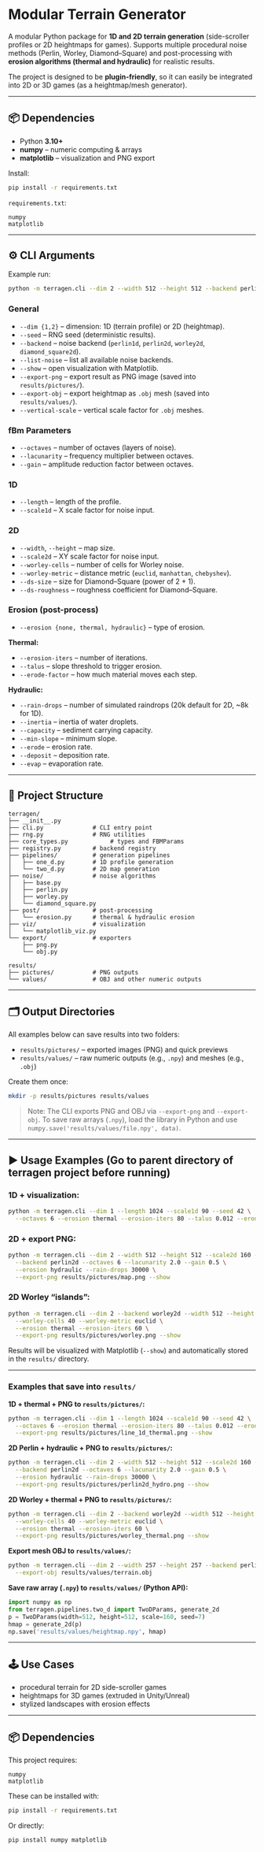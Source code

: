 # Modular Terrain Generator

A modular Python package for **1D and 2D terrain generation** (side-scroller profiles or 2D heightmaps for games). Supports multiple procedural noise methods (Perlin, Worley, Diamond–Square) and post-processing with **erosion algorithms (thermal and hydraulic)** for realistic results.

The project is designed to be **plugin-friendly**, so it can easily be integrated into 2D or 3D games (as a heightmap/mesh generator).

---

## 📦 Dependencies
- Python **3.10+**
- **numpy** – numeric computing & arrays
- **matplotlib** – visualization and PNG export

Install:
```bash
pip install -r requirements.txt
```
`requirements.txt`:
```text
numpy
matplotlib
```

---

## ⚙️ CLI Arguments

Example run:
```bash
python -m terragen.cli --dim 2 --width 512 --height 512 --backend perlin2d --octaves 6 --show
```

### General
- `--dim {1,2}` – dimension: 1D (terrain profile) or 2D (heightmap).
- `--seed` – RNG seed (deterministic results).
- `--backend` – noise backend (`perlin1d`, `perlin2d`, `worley2d`, `diamond_square2d`).
- `--list-noise` – list all available noise backends.
- `--show` – open visualization with Matplotlib.
- `--export-png` – export result as PNG image (saved into `results/pictures/`).
- `--export-obj` – export heightmap as `.obj` mesh (saved into `results/values/`).
- `--vertical-scale` – vertical scale factor for `.obj` meshes.

### fBm Parameters
- `--octaves` – number of octaves (layers of noise).
- `--lacunarity` – frequency multiplier between octaves.
- `--gain` – amplitude reduction factor between octaves.

### 1D
- `--length` – length of the profile.
- `--scale1d` – X scale factor for noise input.

### 2D
- `--width`, `--height` – map size.
- `--scale2d` – XY scale factor for noise input.
- `--worley-cells` – number of cells for Worley noise.
- `--worley-metric` – distance metric (`euclid`, `manhattan`, `chebyshev`).
- `--ds-size` – size for Diamond–Square (power of 2 + 1).
- `--ds-roughness` – roughness coefficient for Diamond–Square.

### Erosion (post-process)
- `--erosion {none, thermal, hydraulic}` – type of erosion.

**Thermal:**
- `--erosion-iters` – number of iterations.
- `--talus` – slope threshold to trigger erosion.
- `--erode-factor` – how much material moves each step.

**Hydraulic:**
- `--rain-drops` – number of simulated raindrops (20k default for 2D, ~8k for 1D).
- `--inertia` – inertia of water droplets.
- `--capacity` – sediment carrying capacity.
- `--min-slope` – minimum slope.
- `--erode` – erosion rate.
- `--deposit` – deposition rate.
- `--evap` – evaporation rate.

---

## 📁 Project Structure

```
terragen/
├── __init__.py
├── cli.py              # CLI entry point
├── rng.py              # RNG utilities
├── core_types.py            # types and FBMParams
├── registry.py         # backend registry
├── pipelines/          # generation pipelines
│   ├── one_d.py        # 1D profile generation
│   └── two_d.py        # 2D map generation
├── noise/              # noise algorithms
│   ├── base.py
│   ├── perlin.py
│   ├── worley.py
│   └── diamond_square.py
├── post/               # post-processing
│   └── erosion.py      # thermal & hydraulic erosion
├── viz/                # visualization
│   └── matplotlib_viz.py
└── export/             # exporters
    ├── png.py
    └── obj.py

results/
├── pictures/           # PNG outputs
└── values/             # OBJ and other numeric outputs
```

---

## 🗂️ Output Directories
All examples below can save results into two folders:
- `results/pictures/` – exported images (PNG) and quick previews
- `results/values/` – raw numeric outputs (e.g., `.npy`) and meshes (e.g., `.obj`)

Create them once:
```bash
mkdir -p results/pictures results/values
```

> Note: The CLI exports PNG and OBJ via `--export-png` and `--export-obj`. To save raw arrays (`.npy`), load the library in Python and use `numpy.save('results/values/file.npy', data)`.

---

## ▶️ Usage Examples (Go to parent directory of terragen project before running)

### 1D + visualization:
```bash
python -m terragen.cli --dim 1 --length 1024 --scale1d 90 --seed 42 \
  --octaves 6 --erosion thermal --erosion-iters 80 --talus 0.012 --erode-factor 0.55 --export-png results/pictures/line.png --show
```

### 2D + export PNG:
```bash
python -m terragen.cli --dim 2 --width 512 --height 512 --scale2d 160 --seed 7 \
  --backend perlin2d --octaves 6 --lacunarity 2.0 --gain 0.5 \
  --erosion hydraulic --rain-drops 30000 \
  --export-png results/pictures/map.png --show
```

### 2D Worley “islands”:
```bash
python -m terragen.cli --dim 2 --backend worley2d --width 512 --height 512 \
  --worley-cells 40 --worley-metric euclid \
  --erosion thermal --erosion-iters 60 \
  --export-png results/pictures/worley.png --show
```

Results will be visualized with Matplotlib (`--show`) and automatically stored in the `results/` directory.

---

### Examples that save into `results/`

**1D + thermal + PNG to `results/pictures/`:**
```bash
python -m terragen.cli --dim 1 --length 1024 --scale1d 90 --seed 42 \
  --octaves 6 --erosion thermal --erosion-iters 80 --talus 0.012 --erode-factor 0.55 \
  --export-png results/pictures/line_1d_thermal.png --show
```

**2D Perlin + hydraulic + PNG to `results/pictures/`:**
```bash
python -m terragen.cli --dim 2 --width 512 --height 512 --scale2d 160 --seed 7 \
  --backend perlin2d --octaves 6 --lacunarity 2.0 --gain 0.5 \
  --erosion hydraulic --rain-drops 30000 \
  --export-png results/pictures/perlin2d_hydro.png --show
```

**2D Worley + thermal + PNG to `results/pictures/`:**
```bash
python -m terragen.cli --dim 2 --backend worley2d --width 512 --height 512 \
  --worley-cells 40 --worley-metric euclid \
  --erosion thermal --erosion-iters 60 \
  --export-png results/pictures/worley_thermal.png --show
```

**Export mesh OBJ to `results/values/`:**
```bash
python -m terragen.cli --dim 2 --width 257 --height 257 --backend perlin2d \
  --export-obj results/values/terrain.obj
```

**Save raw array (`.npy`) to `results/values/` (Python API):**
```python
import numpy as np
from terragen.pipelines.two_d import TwoDParams, generate_2d
p = TwoDParams(width=512, height=512, scale=160, seed=7)
hmap = generate_2d(p)
np.save('results/values/heightmap.npy', hmap)
```

---

## 🕹️ Use Cases
- procedural terrain for 2D side-scroller games
- heightmaps for 3D games (extruded in Unity/Unreal)
- stylized landscapes with erosion effects

---

## 📦 Dependencies

This project requires:
```
numpy
matplotlib
```

These can be installed with:
```bash
pip install -r requirements.txt
```

Or directly:
```bash
pip install numpy matplotlib
```
